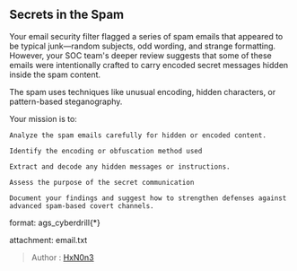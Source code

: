 ## Secrets in the Spam

Your email security filter flagged a series of spam emails that appeared to be typical junk—random subjects, odd wording, and strange formatting. However, your SOC team's deeper review suggests that some of these emails were intentionally crafted to carry encoded secret messages hidden inside the spam content.

The spam uses techniques like unusual encoding, hidden characters, or pattern-based steganography.

Your mission is to:

    Analyze the spam emails carefully for hidden or encoded content.

    Identify the encoding or obfuscation method used

    Extract and decode any hidden messages or instructions.

    Assess the purpose of the secret communication

    Document your findings and suggest how to strengthen defenses against advanced spam-based covert channels.


format: ags_cyberdrill{*}

attachment: email.txt

> Author : [HxN0n3](https://www.linkedin.com/in/hxn0n3/)
